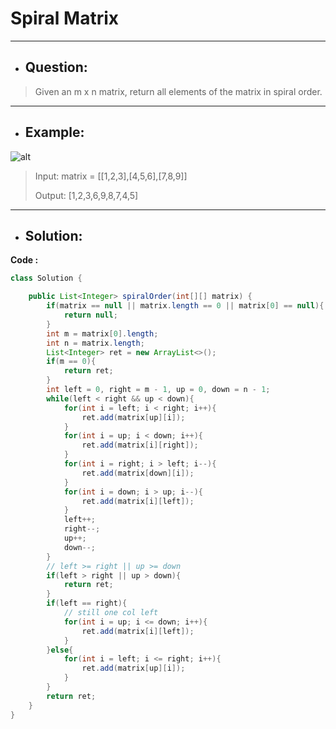 # Spiral Matrix
---
- ## Question:
> Given an m x n matrix, return all elements of the matrix in spiral order.
---
- ## Example:
![alt](https://assets.leetcode.com/uploads/2020/11/13/spiral1.jpg)
> Input: matrix = [[1,2,3],[4,5,6],[7,8,9]]
> 
> Output: [1,2,3,6,9,8,7,4,5]
---
- ## Solution:
**Code :**
```java
class Solution {

    public List<Integer> spiralOrder(int[][] matrix) {
        if(matrix == null || matrix.length == 0 || matrix[0] == null){
            return null;
        }
        int m = matrix[0].length;
        int n = matrix.length;
        List<Integer> ret = new ArrayList<>();
        if(m == 0){
            return ret;
        }
        int left = 0, right = m - 1, up = 0, down = n - 1;
        while(left < right && up < down){
            for(int i = left; i < right; i++){
                ret.add(matrix[up][i]);
            }
            for(int i = up; i < down; i++){
                ret.add(matrix[i][right]);
            }
            for(int i = right; i > left; i--){
                ret.add(matrix[down][i]);
            }
            for(int i = down; i > up; i--){
                ret.add(matrix[i][left]);
            }
            left++;
            right--;
            up++;
            down--;
        }
        // left >= right || up >= down
        if(left > right || up > down){
            return ret;
        }
        if(left == right){
            // still one col left 
            for(int i = up; i <= down; i++){
                ret.add(matrix[i][left]);
            }
        }else{
            for(int i = left; i <= right; i++){
                ret.add(matrix[up][i]);
            }
        }
        return ret;
    }
}
